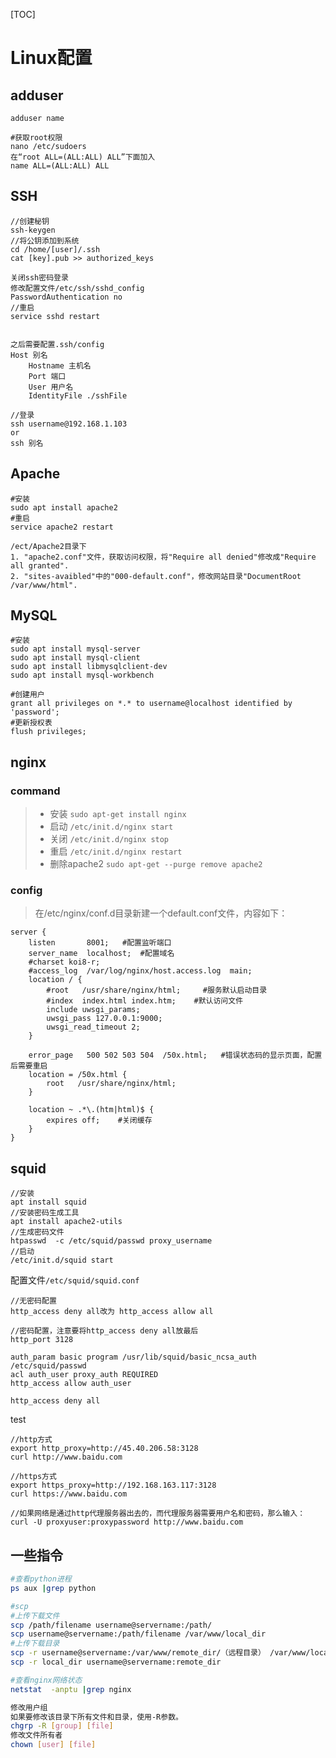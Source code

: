 [TOC]

# Linux配置

## adduser
```
adduser name

#获取root权限
nano /etc/sudoers
在“root ALL=(ALL:ALL) ALL”下面加入
name ALL=(ALL:ALL) ALL
```

## SSH
```
//创建秘钥
ssh-keygen
//将公钥添加到系统
cd /home/[user]/.ssh
cat [key].pub >> authorized_keys 

关闭ssh密码登录
修改配置文件/etc/ssh/sshd_config
PasswordAuthentication no
//重启
service sshd restart


```
```
之后需要配置.ssh/config
Host 别名
    Hostname 主机名
    Port 端口
    User 用户名
    IdentityFile ./sshFile
```
```
//登录
ssh username@192.168.1.103
or
ssh 别名
```

## Apache
```
#安装
sudo apt install apache2
#重启
service apache2 restart
```
```
/ect/Apache2目录下
1. "apache2.conf"文件，获取访问权限，将"Require all denied"修改成"Require all granted".
2. "sites-avaibled"中的"000-default.conf"，修改网站目录"DocumentRoot /var/www/html".
```

## MySQL
```
#安装
sudo apt install mysql-server
sudo apt install mysql-client
sudo apt install libmysqlclient-dev
sudo apt install mysql-workbench
```
```
#创建用户
grant all privileges on *.* to username@localhost identified by 'password';
#更新授权表
flush privileges;
```

## nginx

### command
> - 安装 ```sudo apt-get install nginx```
> - 启动 ```/etc/init.d/nginx start```
> - 关闭 ```/etc/init.d/nginx stop```
> - 重启 ```/etc/init.d/nginx restart```
> - 删除apache2 ```sudo apt-get --purge remove apache2```

### config
> 在/etc/nginx/conf.d目录新建一个default.conf文件，内容如下：
```
server {
    listen       8001;   #配置监听端口
    server_name  localhost;  #配置域名
    #charset koi8-r;     
    #access_log  /var/log/nginx/host.access.log  main;
    location / {
        #root   /usr/share/nginx/html;     #服务默认启动目录
        #index  index.html index.htm;    #默认访问文件
        include uwsgi_params;
        uwsgi_pass 127.0.0.1:9000;
        uwsgi_read_timeout 2;
    }

    error_page   500 502 503 504  /50x.html;   #错误状态码的显示页面，配置后需要重启
    location = /50x.html {
        root   /usr/share/nginx/html;
    }

    location ~ .*\.(htm|html)$ {
        expires off;    #关闭缓存
    }
}

```


## squid

```
//安装
apt install squid
//安装密码生成工具
apt install apache2-utils
//生成密码文件
htpasswd  -c /etc/squid/passwd proxy_username
//启动
/etc/init.d/squid start
```

配置文件```/etc/squid/squid.conf```
```
//无密码配置
http_access deny all改为 http_access allow all

//密码配置，注意要将http_access deny all放最后
http_port 3128

auth_param basic program /usr/lib/squid/basic_ncsa_auth /etc/squid/passwd
acl auth_user proxy_auth REQUIRED
http_access allow auth_user

http_access deny all
```

test
```
//http方式
export http_proxy=http://45.40.206.58:3128
curl http://www.baidu.com

//https方式
export https_proxy=http://192.168.163.117:3128
curl https://www.baidu.com

//如果网络是通过http代理服务器出去的，而代理服务器需要用户名和密码，那么输入：
curl -U proxyuser:proxypassword http://www.baidu.com
```

## 一些指令
``` sh
#查看python进程
ps aux |grep python

#scp
#上传下载文件
scp /path/filename username@servername:/path/
scp username@servername:/path/filename /var/www/local_dir
#上传下载目录
scp -r username@servername:/var/www/remote_dir/（远程目录） /var/www/local_dir（本地目录）
scp -r local_dir username@servername:remote_dir

#查看nginx网络状态
netstat  -anptu |grep nginx

修改用户组
如果要修改该目录下所有文件和目录，使用-R参数。
chgrp -R [group] [file]
修改文件所有者
chown [user] [file]
```









